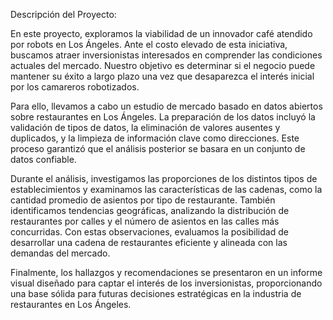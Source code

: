 Descripción del Proyecto:

En este proyecto, exploramos la viabilidad de un innovador café atendido por robots en Los Ángeles. Ante el costo elevado de esta iniciativa, buscamos atraer inversionistas interesados en comprender las condiciones actuales del mercado. Nuestro objetivo es determinar si el negocio puede mantener su éxito a largo plazo una vez que desaparezca el interés inicial por los camareros robotizados.

Para ello, llevamos a cabo un estudio de mercado basado en datos abiertos sobre restaurantes en Los Ángeles. La preparación de los datos incluyó la validación de tipos de datos, la eliminación de valores ausentes y duplicados, y la limpieza de información clave como direcciones. Este proceso garantizó que el análisis posterior se basara en un conjunto de datos confiable.

Durante el análisis, investigamos las proporciones de los distintos tipos de establecimientos y examinamos las características de las cadenas, como la cantidad promedio de asientos por tipo de restaurante. También identificamos tendencias geográficas, analizando la distribución de restaurantes por calles y el número de asientos en las calles más concurridas. Con estas observaciones, evaluamos la posibilidad de desarrollar una cadena de restaurantes eficiente y alineada con las demandas del mercado.

Finalmente, los hallazgos y recomendaciones se presentaron en un informe visual diseñado para captar el interés de los inversionistas, proporcionando una base sólida para futuras decisiones estratégicas en la industria de restaurantes en Los Ángeles.